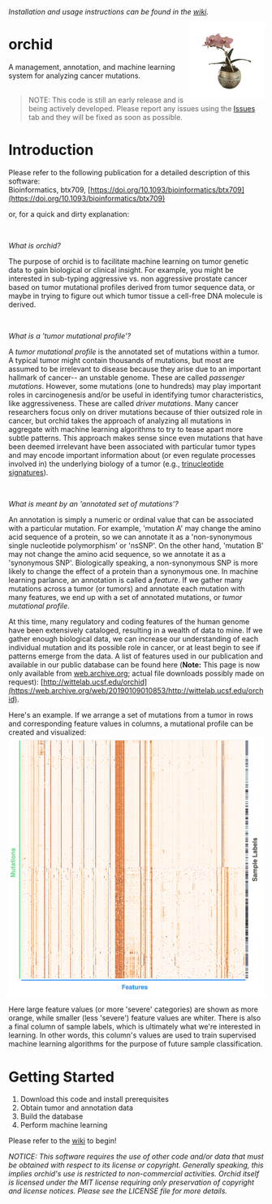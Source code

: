 _Installation and usage instructions can be found in the [wiki](https://github.com/Wittelab/orchid/wiki)._

<img src="images/orchid.png" alt="Orchid" height=150px; align="right">

# orchid
A management, annotation, and machine learning system for analyzing cancer mutations.  
<br/>  

>NOTE: This code is still an early release and is being actively developed. Please report any issues using the [Issues](https://github.com/Wittelab/orchid/issues) tab and they will be fixed as soon as possible.

# Introduction

Please refer to the following publication for a detailed description of this software:  
Bioinformatics, btx709, [https://doi.org/10.1093/bioinformatics/btx709](https://doi.org/10.1093/bioinformatics/btx709)

or, for a quick and dirty explanation:  
  
<br />  


_What is orchid?_ 
  
The purpose of orchid is to facilitate machine learning on tumor genetic data to gain biological or clinical insight. For example, you might be interested in sub-typing aggressive vs. non aggressive prostate cancer based on tumor mutational profiles derived from tumor sequence data, or maybe in trying to figure out which tumor tissue a cell-free DNA molecule is derived.
  
<br />  

_What is a 'tumor mutational profile'?_
  
A _tumor mutational profile_ is the annotated set of mutations within a tumor. A typical tumor might contain thousands of mutations, but most are assumed to be irrelevant to disease because they arise due to an important hallmark of cancer-- an unstable genome. These are called _passenger mutations_. However, some mutations (one to hundreds) may play important roles in carcinogenesis and/or be useful in identifying tumor characteristics, like aggressiveness. These are called _driver mutations_. Many cancer researchers focus only on driver mutations because of thier outsized role in cancer, but orchid takes the approach of analyzing all mutations in aggregate with machine learning algorithms to try to tease apart more subtle patterns. This approach makes sense since even mutations that have been deemed irrelevant have been associated with particular tumor types and may encode important information about (or even regulate processes involved in) the underlying biology of a tumor (e.g., [trinucleotide signatures](https://goo.gl/6tHS7Q)).

<br />  


_What is meant by an 'annotated set of mutations'?_
  
An annotation is simply a numeric or ordinal value that can be associated with a particular mutation. For example, 'mutation A' may change the amino acid sequence of a protein, so we can annotate it as a 'non-synonymous single nucleotide polymorphism' or 'nsSNP'. On the other hand, 'mutation B' may not change the amino acid sequence, so we annotate it as a 'synonymous SNP'. Biologically speaking, a non-synonymous SNP is more likely to change the effect of a protein than a synonymous one. In machine learning parlance, an annotation is called a _feature_. If we gather many mutations across a tumor (or tumors) and annotate each mutation with many features, we end up with a set of annotated mutations, or _tumor mutational profile_.

At this time, many regulatory and coding features of the human genome have been extensively cataloged, resulting in a wealth of data to mine. If we gather enough biological data, we can increase our understanding of each individual mutation and its possible role in cancer, or at least begin to see if patterns emerge from the data. A list of features used in our publication and available in our public database can be found here (**Note:** This page is now only available from [web.archive.org](web.archive.org); actual file downloads possibly made on request): [http://wittelab.ucsf.edu/orchid](https://web.archive.org/web/20190109010853/http://wittelab.ucsf.edu/orchid).

Here's an example. If we arrange a set of mutations from a tumor in rows and corresponding feature values in columns, a mutational profile can be created and visualized:  
![Mutational Profile](images/mutational_profiles.png)  

Here large feature values (or more 'severe' categories) are shown as more orange, while smaller (less 'severe') feature values are whiter. There is also a final column of sample labels, which is ultimately what we're interested in learning. In other words, this column's values are used to train supervised machine learning algorithms for the purpose of future sample classification. 


# Getting Started
1. Download this code and install prerequisites  
2. Obtain tumor and annotation data  
3. Build the database  
4. Perform machine learning  

Please refer to the [wiki](https://github.com/Wittelab/orchid/wiki) to begin! 


_NOTICE:_
_This software requires the use of other code and/or data that must be obtained with respect to its license or copyright. Generally speaking, this implies orchid's use is restricted to non-commercial activities. Orchid itself is licensed under the MIT license requiring only preservation of copyright and license notices. Please see the LICENSE file for more details._
